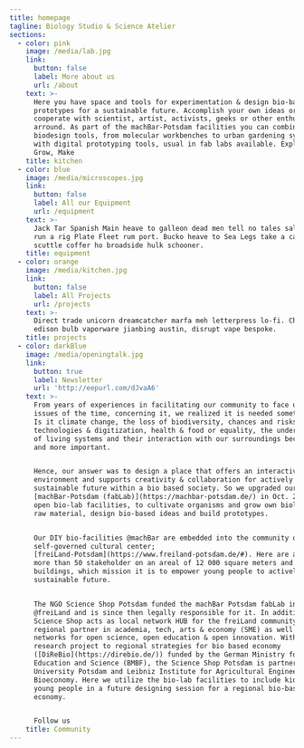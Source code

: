 ```yaml
---
title: homepage
tagline: Biology Studio & Science Atelier
sections:
  - color: pink
    image: /media/lab.jpg
    link:
      button: false
      label: More about us
      url: /about
    text: >-
      Here you have space and tools for experimentation & design bio-based
      prototypes for a sustainable future. Accomplish your own ideas or
      cooperate with scientist, artist, activists, geeks or other enthusiasts,
      arround. As part of the machBar-Potsdam facilities you can combine here
      biodesign tools, from molecular workbenches to urban gardening systems,
      with digital prototyping tools, usual in fab labs available. Explore,
      Grow, Make
    title: kitchen
  - color: blue
    image: /media/microscopes.jpg
    link:
      button: false
      label: All our Equipment
      url: /equipment
    text: >-
      Jack Tar Spanish Main heave to galleon dead men tell no tales salmagundi
      run a rig Plate Fleet rum port. Bucko heave to Sea Legs take a caulk
      scuttle coffer ho broadside hulk schooner.
    title: equipment
  - color: orange
    image: /media/kitchen.jpg
    link:
      button: false
      label: All Projects
      url: /projects
    text: >-
      Direct trade unicorn dreamcatcher marfa meh letterpress lo-fi. Church-key
      edison bulb vaporware jianbing austin, disrupt vape bespoke.
    title: projects
  - color: darkBlue
    image: /media/openingtalk.jpg
    link:
      button: true
      label: Newsletter
      url: 'http://eepurl.com/dJvaA6'
    text: >-
      From years of experiences in facilitating our community to face urgent
      issues of the time, concerning it, we realized it is needed something new.
      Is it climate change, the loss of biodiversity, chances and risks of new
      technologies & digitization, health & food or equality, the understanding
      of living systems and their interaction with our surroundings became more
      and more important. 


      Hence, our answer was to design a place that offers an interactive
      environment and supports creativity & collaboration for actively framing a
      sustainable future within a bio based society. So we upgraded our
      [machBar-Potsdam (fabLab)](https://machbar-potsdam.de/) in Oct. 2018, with
      open bio-lab facilities, to cultivate organisms and grow own biological
      raw material, design bio-based ideas and build prototypes. 


      Our DIY bio-facilities @machBar are embedded into the community of a
      self-governed cultural center;
      [freiLand-Potsdam](https://www.freiland-potsdam.de/#). Here are acting
      more than 50 stakeholder on an areal of 12 000 square meters and 5
      buildings, which mission it is to empower young people to actively form a
      sustainable future.


      The NGO Science Shop Potsdam funded the machBar Potsdam fabLab in 2012
      @freiLand and is since then legally responsible for it. In addition the
      Science Shop acts as local network HUB for the freiLand community to
      regional partner in academia, tech, arts & economy (SME) as well as global
      networks for open science, open education & open innovation. Within a
      research project to regional strategies for bio based economy
      ([DiReBio](https://direbio.de/)) funded by the German Ministry for
      Education and Science (BMBF), the Science Shop Potsdam is partner with the
      University Potsdam and Leibniz Institute for Agricultural Engineering and
      Bioeconomy. Here we utilize the bio-lab facilities to include kids and
      young people in a future designing session for a regional bio-based
      economy.


      Follow us
    title: Community
---
```


